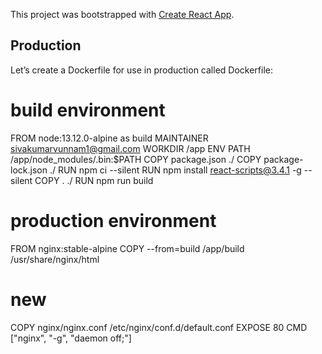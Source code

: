 This project was bootstrapped with [Create React App](https://github.com/facebook/create-react-app).

## Production
Let’s create a Dockerfile for use in production called Dockerfile:
# build environment
FROM node:13.12.0-alpine as build
MAINTAINER sivakumarvunnam1@gmail.com
WORKDIR /app
ENV PATH /app/node_modules/.bin:$PATH
COPY package.json ./
COPY package-lock.json ./
RUN npm ci --silent
RUN npm install react-scripts@3.4.1 -g --silent
COPY . ./
RUN npm run build

# production environment
FROM nginx:stable-alpine
COPY --from=build /app/build /usr/share/nginx/html
# new
COPY nginx/nginx.conf /etc/nginx/conf.d/default.conf
EXPOSE 80
CMD ["nginx", "-g", "daemon off;"]

